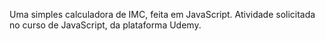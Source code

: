 Uma simples calculadora de IMC, feita em JavaScript.
Atividade solicitada no curso de JavaScript, da plataforma Udemy.
